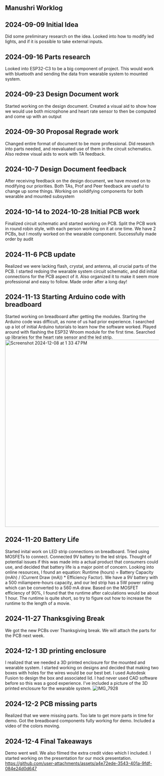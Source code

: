 ## Manushri Worklog

## 2024-09-09 Initial Idea
Did some preliminary research on the idea. Looked into how to modify led lights, and if it is possible to take external inputs.

## 2024-09-16 Parts research
Looked into ESP32-C3 to be a big component of project. This would work with bluetooth and sending the data from wearable system to mounted system.

## 2024-09-23 Design Document work
Started working on the design document. Created a visual aid to show how we would use both microphone and heart rate sensor to then be computed and come up with an output

## 2024-09-30 Proposal Regrade work
Changed entire format of document to be more professional. Did research into parts needed, and reevaluated use of them in the circuit schematics. Also redrew visual aids to work with TA feedback.

## 2024-10-7 Design Document feedback
After receiving feedback on the design document, we have moved on to modifying our priorities. Both TAs, Prof and Peer feedback are useful to change up some things. Working on solidifying components for both wearable and mounted subsystem

## 2024-10-14 to 2024-10-28 Initial PCB work
Finalized circuit schematic and started working on PCB. Split the PCB work in round robin style, with each person working on it at one time. We have 2 PCBs, but I mostly worked on the wearable component. Successfully made order by audit

## 2024-11-6 PCB update
Realized we were lacking flash, crystal, and antenna, all crucial parts of the PCB. I started redoing the wearable system circuit schematic, and did initial connections for the PCB aspect of it. Also organized it to make it seem more professional and easy to follow. Made order after a long day!

## 2024-11-13 Starting Arduino code with breadboard
Started working on breadboard after getting the modules. Starting the Arduino code was difficult, as none of us had prior experience. I searched up a lot of initial Arduino tutorials to learn how the software worked. Played around with flashing the ESP32 Wroom module for the first time. Searched up libraries for the heart rate sensor and the led strip.
<img width="614" alt="Screenshot 2024-12-08 at 1 33 47 PM" src="https://github.com/user-attachments/assets/9b854590-bca4-4c7f-a538-b19266c7a80c">

## 2024-11-20 Battery Life
Started inital work on LED strip connections on breadboard. Tried using MOSFETs to connect. Connected 9V battery to the led strips. Thought of potential issues if this was made into a actual product that consumers could use, and decided that battery life is a major point of concern. Looking into online resources, I found an equation: Runtime (hours) = Battery Capacity (mAh) / (Current Draw (mA)) * Efficiency Factor). We have a 9V battery with a 500 miliampere-hours capacity, and our led strip has a 5W power rating which can be converted to a 560 mA draw. Based on the MOSFET efficiency of 90%, I found that the runtime after calculations would be about 1 hour. The runtime is quite short, so try to figure out how to increase the runtime to the length of a movie.

## 2024-11-27 Thanksgiving Break
We got the new PCBs over Thanksgiving break. We will attach the parts for the PCB next week.

## 2024-12-1 3D printing enclosure
I realized that we needed a 3D printed enclosure for the mounted and wearable system. I started working on designs and decided that making two boxes with holes for the wires would be our best bet. I used Autodesk Fusion to design the box and associated lid. I had never used CAD software before so this was a good experience. I've included a picture of the 3D printed enclosure for the wearable system. ![IMG_7928](https://github.com/user-attachments/assets/a1ad217e-0b3e-413b-aef6-fe76179b6b23)

## 2024-12-2 PCB missing parts
Realized that we were missing parts. Too late to get more parts in time for demo. Got the breadboard components fully working for demo. Included a video of the colors moving. 

## 2024-12-4 Final Takeaways
Demo went well. We also filmed the extra credit video which I included. I started working on the presentation for our mock presentation.
https://github.com/user-attachments/assets/a4e72ede-3543-401a-9fdf-084e24d0d647

